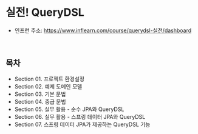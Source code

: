 # 실전! QueryDSL

 - 인프런 주소: https://www.inflearn.com/course/querydsl-실전/dashboard

<br/>

## 목차

 - Section 01. 프로젝트 환경설정
 - Section 02. 예제 도메인 모델
 - Section 03. 기본 문법
 - Section 04. 중급 문법
 - Section 05. 실무 활용 - 순수 JPA와 QueryDSL
 - Section 06. 실무 활용 - 스프링 데이터 JPA와 QueryDSL
 - Section 07. 스프링 데이터 JPA가 제공하는 QueryDSL 기능

